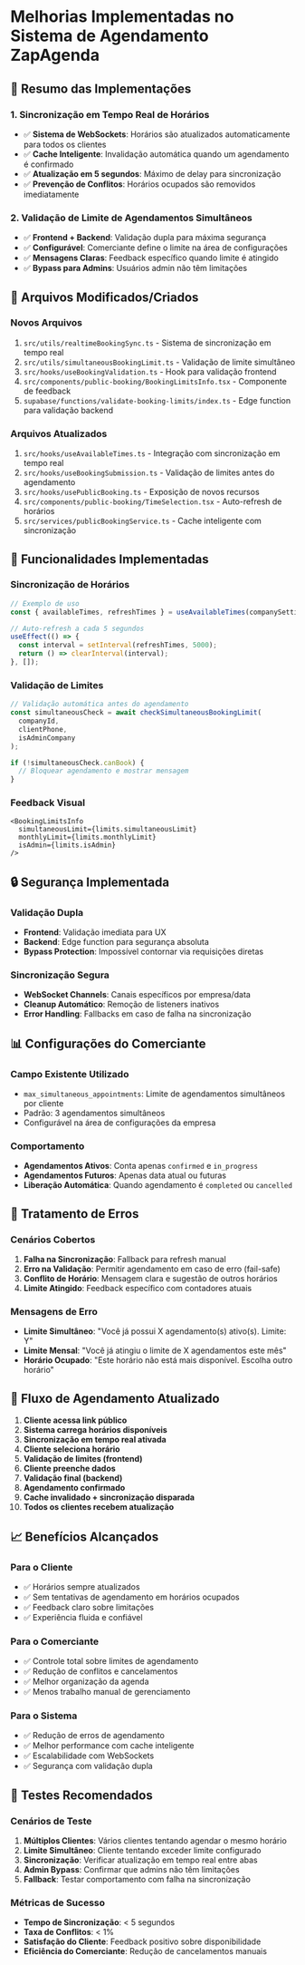 # Melhorias Implementadas no Sistema de Agendamento ZapAgenda

## 🚀 Resumo das Implementações

### 1. **Sincronização em Tempo Real de Horários**
- ✅ **Sistema de WebSockets**: Horários são atualizados automaticamente para todos os clientes
- ✅ **Cache Inteligente**: Invalidação automática quando um agendamento é confirmado
- ✅ **Atualização em 5 segundos**: Máximo de delay para sincronização
- ✅ **Prevenção de Conflitos**: Horários ocupados são removidos imediatamente

### 2. **Validação de Limite de Agendamentos Simultâneos**
- ✅ **Frontend + Backend**: Validação dupla para máxima segurança
- ✅ **Configurável**: Comerciante define o limite na área de configurações
- ✅ **Mensagens Claras**: Feedback específico quando limite é atingido
- ✅ **Bypass para Admins**: Usuários admin não têm limitações

## 🔧 Arquivos Modificados/Criados

### **Novos Arquivos**
1. `src/utils/realtimeBookingSync.ts` - Sistema de sincronização em tempo real
2. `src/utils/simultaneousBookingLimit.ts` - Validação de limite simultâneo
3. `src/hooks/useBookingValidation.ts` - Hook para validação frontend
4. `src/components/public-booking/BookingLimitsInfo.tsx` - Componente de feedback
5. `supabase/functions/validate-booking-limits/index.ts` - Edge function para validação backend

### **Arquivos Atualizados**
1. `src/hooks/useAvailableTimes.ts` - Integração com sincronização em tempo real
2. `src/hooks/useBookingSubmission.ts` - Validação de limites antes do agendamento
3. `src/hooks/usePublicBooking.ts` - Exposição de novos recursos
4. `src/components/public-booking/TimeSelection.tsx` - Auto-refresh de horários
5. `src/services/publicBookingService.ts` - Cache inteligente com sincronização

## 🎯 Funcionalidades Implementadas

### **Sincronização de Horários**
```typescript
// Exemplo de uso
const { availableTimes, refreshTimes } = useAvailableTimes(companySettings);

// Auto-refresh a cada 5 segundos
useEffect(() => {
  const interval = setInterval(refreshTimes, 5000);
  return () => clearInterval(interval);
}, []);
```

### **Validação de Limites**
```typescript
// Validação automática antes do agendamento
const simultaneousCheck = await checkSimultaneousBookingLimit(
  companyId,
  clientPhone,
  isAdminCompany
);

if (!simultaneousCheck.canBook) {
  // Bloquear agendamento e mostrar mensagem
}
```

### **Feedback Visual**
```tsx
<BookingLimitsInfo 
  simultaneousLimit={limits.simultaneousLimit}
  monthlyLimit={limits.monthlyLimit}
  isAdmin={limits.isAdmin}
/>
```

## 🔒 Segurança Implementada

### **Validação Dupla**
- **Frontend**: Validação imediata para UX
- **Backend**: Edge function para segurança absoluta
- **Bypass Protection**: Impossível contornar via requisições diretas

### **Sincronização Segura**
- **WebSocket Channels**: Canais específicos por empresa/data
- **Cleanup Automático**: Remoção de listeners inativos
- **Error Handling**: Fallbacks em caso de falha na sincronização

## 📊 Configurações do Comerciante

### **Campo Existente Utilizado**
- `max_simultaneous_appointments`: Limite de agendamentos simultâneos por cliente
- Padrão: 3 agendamentos simultâneos
- Configurável na área de configurações da empresa

### **Comportamento**
- **Agendamentos Ativos**: Conta apenas `confirmed` e `in_progress`
- **Agendamentos Futuros**: Apenas data atual ou futuras
- **Liberação Automática**: Quando agendamento é `completed` ou `cancelled`

## 🚨 Tratamento de Erros

### **Cenários Cobertos**
1. **Falha na Sincronização**: Fallback para refresh manual
2. **Erro na Validação**: Permitir agendamento em caso de erro (fail-safe)
3. **Conflito de Horário**: Mensagem clara e sugestão de outros horários
4. **Limite Atingido**: Feedback específico com contadores atuais

### **Mensagens de Erro**
- **Limite Simultâneo**: "Você já possui X agendamento(s) ativo(s). Limite: Y"
- **Limite Mensal**: "Você já atingiu o limite de X agendamentos este mês"
- **Horário Ocupado**: "Este horário não está mais disponível. Escolha outro horário"

## 🔄 Fluxo de Agendamento Atualizado

1. **Cliente acessa link público**
2. **Sistema carrega horários disponíveis**
3. **Sincronização em tempo real ativada**
4. **Cliente seleciona horário**
5. **Validação de limites (frontend)**
6. **Cliente preenche dados**
7. **Validação final (backend)**
8. **Agendamento confirmado**
9. **Cache invalidado + sincronização disparada**
10. **Todos os clientes recebem atualização**

## 📈 Benefícios Alcançados

### **Para o Cliente**
- ✅ Horários sempre atualizados
- ✅ Sem tentativas de agendamento em horários ocupados
- ✅ Feedback claro sobre limitações
- ✅ Experiência fluida e confiável

### **Para o Comerciante**
- ✅ Controle total sobre limites de agendamento
- ✅ Redução de conflitos e cancelamentos
- ✅ Melhor organização da agenda
- ✅ Menos trabalho manual de gerenciamento

### **Para o Sistema**
- ✅ Redução de erros de agendamento
- ✅ Melhor performance com cache inteligente
- ✅ Escalabilidade com WebSockets
- ✅ Segurança com validação dupla

## 🧪 Testes Recomendados

### **Cenários de Teste**
1. **Múltiplos Clientes**: Vários clientes tentando agendar o mesmo horário
2. **Limite Simultâneo**: Cliente tentando exceder limite configurado
3. **Sincronização**: Verificar atualização em tempo real entre abas
4. **Admin Bypass**: Confirmar que admins não têm limitações
5. **Fallback**: Testar comportamento com falha na sincronização

### **Métricas de Sucesso**
- **Tempo de Sincronização**: < 5 segundos
- **Taxa de Conflitos**: < 1%
- **Satisfação do Cliente**: Feedback positivo sobre disponibilidade
- **Eficiência do Comerciante**: Redução de cancelamentos manuais